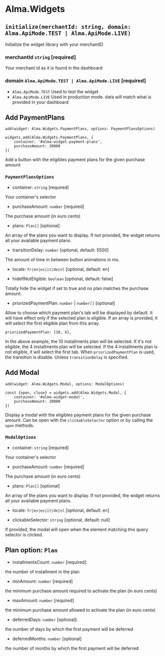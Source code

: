 # Alma.Widgets

## `initialize(merchantId: string, domain: Alma.ApiMode.TEST | Alma.ApiMode.LIVE)`

Initialize the widget library with your merchantID

### merchantId `string` [required]

Your merchant id as it is found in the dashboard

### domain `Alma.ApiMode.TEST | Alma.ApiMode.LIVE` [required]

- `Alma.ApiMode.TEST` Used to test the widget
- `Alma.ApiMode.LIVE` Used in production mode. data will match what is provided in your dashboard

## Add PaymentPlans

`add(widget: Alma.Widgets.PaymentPlans, options: PaymentPlansOptions)`

```
widgets.add(Alma.Widgets.PaymentPlans, {
    container: '#alma-widget-payment-plans',
    purchaseAmount: 20000
})
```

Add a button with the eligibles payment plans for the given purchase amount

### `PaymentPlansOptions`

- container: `string` [required]

Your container's selector

- purchaseAmount: `number` [required]

The purchase amount (in euro cents)

- plans: `Plan[]` [optional]

An array of the plans you want to display. If not provided, the widget returns all your available payment plans.

- transitionDelay: `number` [optional, default: 5500]

The amount of time in between button animations in ms.

- locale: `fr|en|es|it|de|nl` [optional, default: en]

- hideIfNotEligible: `boolean` [optional, default: false]

Totally hide the widget if set to true and no plan matches the purchase amount.

- priorizedPaymentPlan: `number` | `number[]` [optional]

Allow to choose which payment plan's tab will be displayed by default. It will have effect only if the selected plan is eligible. If an array is provided, it will select the first eligible plan from this array.

```
priorizedPaymentPlan: [10, 4],
```

In the above example, the 10 installments plan will be selected. If it's not eligible, the 4 installments plan will be selected. If the 4 installments plan is not eligible, it will select the first tab.
When `priorizedPaymentPlan` is used, the transition is disable. Unless `transitionDelay` is specified.

## Add Modal

`add(widget: Alma.Widgets.Modal, options: ModalOptions)`

```
const {open, close} = widgets.add(Alma.Widgets.Modal, {
    container: '#alma-widget-modal',
    purchaseAmount: 20000
})
```

Display a modal with the eligibles payment plans for the given purchase amount.
Can be open with the `clickableSelector` option or by calling the `open` methods.

### `ModalOptions`

- container: `string` [required]

Your container's selector

- purchaseAmount: `number` [required]

The purchase amount (in euro cents)

- plans: `Plan[]` [optional]

An array of the plans you want to display. If not provided, the widget returns all your available payment plans.

- locale: `fr|en|es|it|de|nl` [optional, default: en]

- clickableSelector: `string` [optional, default: null]

If provided, the modal will open when the element matching this query selector is clicked.

## Plan option: `Plan`

- installmentsCount: `number` [required]:

the number of installment in the plan

- minAmount: `number` [required]

the minimum purchase amount required to activate the plan (in euro cents)

- maxAmount: `number` [required]

the minimum purchase amount allowed to activate the plan (in euro cents)

- deferredDays: `number` [optional]:

the number of days by which the first payment will be deferred

- deferredMonths: `number` [optional]

the number of months by which the first payment will be deferred
